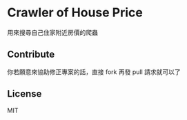 # Crawler of House Price

用來搜尋自己住家附近房價的爬蟲

## Contribute

你若願意來協助修正專案的話，直接 fork 再發 pull 請求就可以了

## License

MIT
